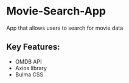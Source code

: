 # Movie-Search-App
App that allows users to search for movie data

## Key Features:
- OMDB API
- Axios library
- Bulma CSS